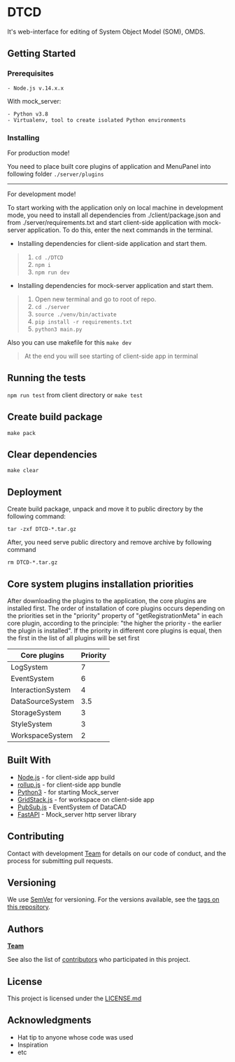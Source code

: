 # DTCD

It's web-interface for editing of System Object Model (SOM), OMDS.

## Getting Started

### Prerequisites
```
- Node.js v.14.x.x
```
With mock_server:
```
- Python v3.8
- Virtualenv, tool to create isolated Python environments

```

### Installing

For production mode!

You need to place built core plugins of application and MenuPanel into following folder `./server/plugins`

---
For development mode!

To start working with the application only on local machine in development mode, 
you need to install all dependencies from ./client/package.json and from ./server/requirements.txt 
and start client-side application with mock-server application. 
To do this, enter the next commands in the terminal.

* Installing dependencies for client-side application and start them.
> 1. `cd ./DTCD`
> 2. `npm i`
> 3. `npm run dev`

* Installing dependencies for mock-server application and start them.
> 1. Open new terminal and go to root of repo.
> 2. `cd ./server`
> 3. `source ./venv/bin/activate`
> 4. `pip install -r requirements.txt`
> 5. `python3 main.py`

Also you can use makefile for this 
`make dev
`

> At the end you will see starting of client-side app in terminal

## Running the tests
`npm run test` from client directory or `make test`

## Create build package

```
make pack
```

## Clear dependencies

```
make clear
```

## Deployment

Create build package, unpack and move it to public directory by the following command:
```
tar -zxf DTCD-*.tar.gz
```
After, you need serve public directory and remove archive by following command
```
rm DTCD-*.tar.gz
```

## Core system plugins installation priorities

After downloading the plugins to the application, the core plugins are installed first.
The order of installation of core plugins occurs depending on the priorities set in the "priority" property of "getRegistrationMeta" in each core plugin, according to the principle: "the higher the priority - the earlier the plugin is installed".
If the priority in different core plugins is equal, then the first in the list of all plugins will be set first

|Core plugins|Priority|
|------------|--------|
|LogSystem | 7 |
|EventSystem  | 6 |
|InteractionSystem  | 4 |
|DataSourceSystem | 3.5 |
|StorageSystem  | 3 |
|StyleSystem | 3 |
|WorkspaceSystem | 2 |


## Built With

* [Node.js](https://maven.apache.org/) - for client-side app build
* [rollup.js](https://maven.apache.org/) - for client-side app bundle
* [Python3](http://www.dropwizard.io/1.0.2/docs/) - for starting Mock_server
* [GridStack.js](https://rometools.github.io/rome/) - for workspace on client-side app
* [PubSub.js](https://rometools.github.io/rome/) - EventSystem of DataCAD
* [FastAPI](https://rometools.github.io/rome/) - Mock_server http server library

## Contributing

Contact with development [Team](https://github.com/ISGNeuroTeam) for details on our code of conduct, and the process for submitting pull requests.

## Versioning

We use [SemVer](http://semver.org/) for versioning. For the versions available, see the [tags on this repository](https://github.com/ISGNeuroTeam/DataCAD/tags). 

## Authors

**[Team](https://github.com/ISGNeuroTeam)**

See also the list of [contributors](https://github.com/ISGNeuroTeam/DataCAD/contributors) who participated in this project.

## License

This project is licensed under the [LICENSE.md](LICENSE.md) 

## Acknowledgments

* Hat tip to anyone whose code was used
* Inspiration
* etc
